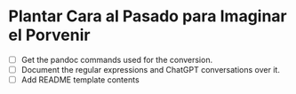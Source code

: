 # Plantar Cara al Pasado para Imaginar el Porvenir

- [ ] Get the pandoc commands used for the conversion.
- [ ] Document the regular expressions and ChatGPT conversations over it.
- [ ] Add README template contents
